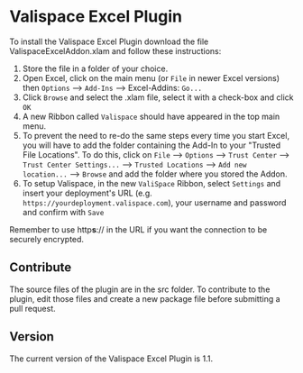 # Valispace Excel Plugin

To install the Valispace Excel Plugin download the file ValispaceExcelAddon.xlam and follow these instructions:

1) Store the file in a folder of your choice.  
2) Open Excel, click on the main menu (or `File` in newer Excel versions) then `Options` --> `Add-Ins` --> Excel-Addins: `Go...`  
3) Click `Browse` and select the .xlam file, select it with a check-box and click `OK`  
4) A new Ribbon called `Valispace` should have appeared in the top main menu.  
5) To prevent the need to re-do the same steps every time you start Excel, you will have to add the folder containing the Add-In to your "Trusted File Locations". To do this, click on `File` --> `Options` --> `Trust Center` --> `Trust Center Settings...` --> `Trusted Locations` --> `Add new location...` --> `Browse` and add the folder where you stored the Addon.  
6) To setup Valispace, in the new `ValiSpace` Ribbon, select `Settings` and insert your deployment's URL (e.g. `https://yourdeployment.valispace.com`), your username and password and confirm with `Save`

Remember to use http**s**:// in the URL if you want the connection to be securely encrypted.

## Contribute

The source files of the plugin are in the src folder. To contribute to the plugin, edit those files and create a new package file before submitting a pull request.

## Version

The current version of the Valispace Excel Plugin is 1.1.